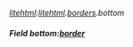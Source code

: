 _[litehtml](../../modules/litehtml/litehtml-module.md):[litehtml](../../modules/litehtml/litehtml-module.md).[borders](../../modules/litehtml/litehtml-borders.md).bottom_
##### Field bottom:[border](../../modules/litehtml/litehtml-border.md)
